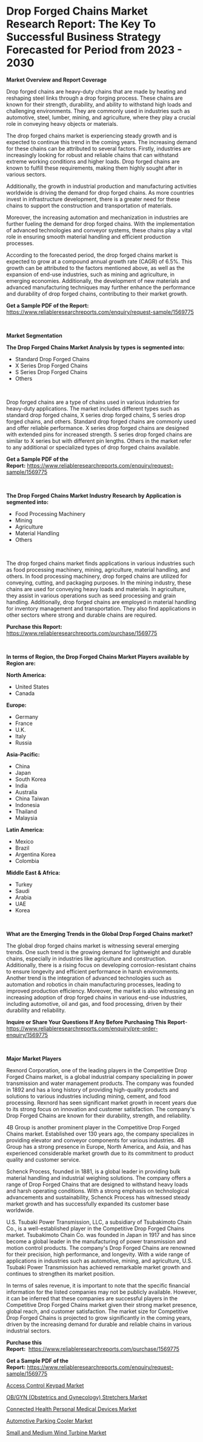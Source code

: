 <p><h1>Drop Forged Chains Market Research Report: The Key To Successful Business Strategy Forecasted for Period from 2023 - 2030</h1></p><p><strong>Market Overview and Report Coverage</strong></p>
<p><p>Drop forged chains are heavy-duty chains that are made by heating and reshaping steel links through a drop forging process. These chains are known for their strength, durability, and ability to withstand high loads and challenging environments. They are commonly used in industries such as automotive, steel, lumber, mining, and agriculture, where they play a crucial role in conveying heavy objects or materials.</p><p>The drop forged chains market is experiencing steady growth and is expected to continue this trend in the coming years. The increasing demand for these chains can be attributed to several factors. Firstly, industries are increasingly looking for robust and reliable chains that can withstand extreme working conditions and higher loads. Drop forged chains are known to fulfill these requirements, making them highly sought after in various sectors.</p><p>Additionally, the growth in industrial production and manufacturing activities worldwide is driving the demand for drop forged chains. As more countries invest in infrastructure development, there is a greater need for these chains to support the construction and transportation of materials.</p><p>Moreover, the increasing automation and mechanization in industries are further fueling the demand for drop forged chains. With the implementation of advanced technologies and conveyor systems, these chains play a vital role in ensuring smooth material handling and efficient production processes.</p><p>According to the forecasted period, the drop forged chains market is expected to grow at a compound annual growth rate (CAGR) of 6.5%. This growth can be attributed to the factors mentioned above, as well as the expansion of end-use industries, such as mining and agriculture, in emerging economies. Additionally, the development of new materials and advanced manufacturing techniques may further enhance the performance and durability of drop forged chains, contributing to their market growth.</p></p>
<p><strong>Get a Sample PDF of the Report:</strong> <a href="https://www.reliableresearchreports.com/enquiry/request-sample/1569775">https://www.reliableresearchreports.com/enquiry/request-sample/1569775</a></p>
<p>&nbsp;</p>
<p><strong>Market Segmentation</strong></p>
<p><strong>The Drop Forged Chains Market Analysis by types is segmented into:</strong></p>
<p><ul><li>Standard Drop Forged Chains</li><li>X Series Drop Forged Chains</li><li>S Series Drop Forged Chains</li><li>Others</li></ul></p>
<p>&nbsp;</p>
<p><p>Drop forged chains are a type of chains used in various industries for heavy-duty applications. The market includes different types such as standard drop forged chains, X series drop forged chains, S series drop forged chains, and others. Standard drop forged chains are commonly used and offer reliable performance. X series drop forged chains are designed with extended pins for increased strength. S series drop forged chains are similar to X series but with different pin lengths. Others in the market refer to any additional or specialized types of drop forged chains available.</p></p>
<p><strong>Get a Sample PDF of the Report:</strong>&nbsp;<a href="https://www.reliableresearchreports.com/enquiry/request-sample/1569775">https://www.reliableresearchreports.com/enquiry/request-sample/1569775</a></p>
<p>&nbsp;</p>
<p><strong>The Drop Forged Chains Market Industry Research by Application is segmented into:</strong></p>
<p><ul><li>Food Processing Machinery</li><li>Mining</li><li>Agriculture</li><li>Material Handling</li><li>Others</li></ul></p>
<p>&nbsp;</p>
<p><p>The drop forged chains market finds applications in various industries such as food processing machinery, mining, agriculture, material handling, and others. In food processing machinery, drop forged chains are utilized for conveying, cutting, and packaging purposes. In the mining industry, these chains are used for conveying heavy loads and materials. In agriculture, they assist in various operations such as seed processing and grain handling. Additionally, drop forged chains are employed in material handling for inventory management and transportation. They also find applications in other sectors where strong and durable chains are required.</p></p>
<p><strong>Purchase this Report:</strong>&nbsp; <a href="https://www.reliableresearchreports.com/purchase/1569775">https://www.reliableresearchreports.com/purchase/1569775</a></p>
<p>&nbsp;</p>
<p><strong>In terms of Region, the Drop Forged Chains Market Players available by Region are:</strong></p>
<p>
    <p> <strong> North America: </strong>
        <ul>
            <li>United States</li>
            <li>Canada</li>
        </ul>
        </p> 
    <p> <strong> Europe: </strong>
        <ul>
            <li>Germany</li>
            <li>France</li>
            <li>U.K.</li>
            <li>Italy</li>
            <li>Russia</li>
        </ul>
        </p> 
    <p> <strong> Asia-Pacific: </strong>
        <ul>
            <li>China</li>
            <li>Japan</li>
            <li>South Korea</li>
            <li>India</li>
            <li>Australia</li>
            <li>China Taiwan</li>
            <li>Indonesia</li>
            <li>Thailand</li>
            <li>Malaysia</li>
        </ul>
        </p> 
    <p> <strong> Latin America: </strong>
        <ul>
            <li>Mexico</li>
            <li>Brazil</li>
            <li>Argentina Korea</li>
            <li>Colombia</li>
        </ul>
        </p> 
    <p> <strong> Middle East & Africa: </strong>
        <ul>
            <li>Turkey</li>
            <li>Saudi</li>
            <li>Arabia</li>
            <li>UAE</li>
            <li>Korea</li>
        </ul>
    </p>
    </p>
<p>&nbsp;</p>
<p><strong>What are the Emerging Trends in the Global Drop Forged Chains market?</strong></p>
<p><p>The global drop forged chains market is witnessing several emerging trends. One such trend is the growing demand for lightweight and durable chains, especially in industries like agriculture and construction. Additionally, there is a rising focus on developing corrosion-resistant chains to ensure longevity and efficient performance in harsh environments. Another trend is the integration of advanced technologies such as automation and robotics in chain manufacturing processes, leading to improved production efficiency. Moreover, the market is also witnessing an increasing adoption of drop forged chains in various end-use industries, including automotive, oil and gas, and food processing, driven by their durability and reliability.</p></p>
<p><strong>Inquire or Share Your Questions If Any Before Purchasing This Report</strong>- <a href="https://www.reliableresearchreports.com/enquiry/pre-order-enquiry/1569775">https://www.reliableresearchreports.com/enquiry/pre-order-enquiry/1569775</a></p>
<p>&nbsp;</p>
<p><strong>Major Market Players</strong></p>
<p><p>Rexnord Corporation, one of the leading players in the Competitive Drop Forged Chains market, is a global industrial company specializing in power transmission and water management products. The company was founded in 1892 and has a long history of providing high-quality products and solutions to various industries including mining, cement, and food processing. Rexnord has seen significant market growth in recent years due to its strong focus on innovation and customer satisfaction. The company's Drop Forged Chains are known for their durability, strength, and reliability.</p><p>4B Group is another prominent player in the Competitive Drop Forged Chains market. Established over 130 years ago, the company specializes in providing elevator and conveyor components for various industries. 4B Group has a strong presence in Europe, North America, and Asia, and has experienced considerable market growth due to its commitment to product quality and customer service.</p><p>Schenck Process, founded in 1881, is a global leader in providing bulk material handling and industrial weighing solutions. The company offers a range of Drop Forged Chains that are designed to withstand heavy loads and harsh operating conditions. With a strong emphasis on technological advancements and sustainability, Schenck Process has witnessed steady market growth and has successfully expanded its customer base worldwide.</p><p>U.S. Tsubaki Power Transmission, LLC, a subsidiary of Tsubakimoto Chain Co., is a well-established player in the Competitive Drop Forged Chains market. Tsubakimoto Chain Co. was founded in Japan in 1917 and has since become a global leader in the manufacturing of power transmission and motion control products. The company's Drop Forged Chains are renowned for their precision, high performance, and longevity. With a wide range of applications in industries such as automotive, mining, and agriculture, U.S. Tsubaki Power Transmission has achieved remarkable market growth and continues to strengthen its market position.</p><p>In terms of sales revenue, it is important to note that the specific financial information for the listed companies may not be publicly available. However, it can be inferred that these companies are successful players in the Competitive Drop Forged Chains market given their strong market presence, global reach, and customer satisfaction. The market size for Competitive Drop Forged Chains is projected to grow significantly in the coming years, driven by the increasing demand for durable and reliable chains in various industrial sectors.</p></p>
<p><strong>Purchase this Report:</strong>&nbsp;&nbsp;<a href="https://www.reliableresearchreports.com/purchase/1569775">https://www.reliableresearchreports.com/purchase/1569775</a></p>
<p></p>
<p><strong>Get a Sample PDF of the Report:</strong>&nbsp;<a href="https://www.reliableresearchreports.com/enquiry/request-sample/1569775">https://www.reliableresearchreports.com/enquiry/request-sample/1569775</a></p>
<p><p><a href="https://www.linkedin.com/pulse/access-control-keypad-market-size-share-amp-trends/">Access Control Keypad Market</a></p><p><a href="https://medium.com/@othaleffler644/ob-gyn-obstetrics-and-gynecology-stretchers-market-trends-and-market-analysis-forecasted-for-3d353ccee717">OB/GYN (Obstetrics and Gynecology) Stretchers Market</a></p><p><a href="https://medium.com/@karinaokon2662/connected-health-personal-medical-devices-market-comprehensive-assessment-by-type-application-a120835ab934">Connected Health Personal Medical Devices Market</a></p><p><a href="https://www.linkedin.com/pulse/automotive-parking-cooler-market-research-report-unlocks-analysis/">Automotive Parking Cooler Market</a></p><p><a href="https://www.linkedin.com/pulse/small-medium-wind-turbine-market-size-2023-2030-global/">Small and Medium Wind Turbine Market</a></p></p>